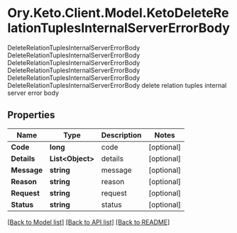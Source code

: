 # Ory.Keto.Client.Model.KetoDeleteRelationTuplesInternalServerErrorBody
DeleteRelationTuplesInternalServerErrorBody DeleteRelationTuplesInternalServerErrorBody DeleteRelationTuplesInternalServerErrorBody DeleteRelationTuplesInternalServerErrorBody DeleteRelationTuplesInternalServerErrorBody DeleteRelationTuplesInternalServerErrorBody delete relation tuples internal server error body

## Properties

Name | Type | Description | Notes
------------ | ------------- | ------------- | -------------
**Code** | **long** | code | [optional] 
**Details** | **List&lt;Object&gt;** | details | [optional] 
**Message** | **string** | message | [optional] 
**Reason** | **string** | reason | [optional] 
**Request** | **string** | request | [optional] 
**Status** | **string** | status | [optional] 

[[Back to Model list]](../README.md#documentation-for-models) [[Back to API list]](../README.md#documentation-for-api-endpoints) [[Back to README]](../README.md)

